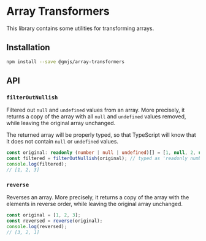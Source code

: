 # Array Transformers

This library contains some utilities for transforming arrays.

## Installation

```bash
npm install --save @gmjs/array-transformers
```

## API

### `filterOutNullish`

Filtered out `null` and `undefined` values from an array. More precisely, it returns a copy of the array with all `null` and `undefined` values removed, while leaving the original array unchanged.

The returned array will be properly typed, so that TypeScript will know that it does not contain `null` or `undefined` values.

```ts
const original: readonly (number | null | undefined)[] = [1, null, 2, undefined, 3];
const filtered = filterOutNullish(original); // typed as 'readonly number[]'
console.log(filtered);
// [1, 2, 3]
```

### `reverse`

Reverses an array. More precisely, it returns a copy of the array with the elements in reverse order, while leaving the original array unchanged.

```ts
const original = [1, 2, 3];
const reversed = reverse(original);
console.log(reversed);
// [3, 2, 1]
```
